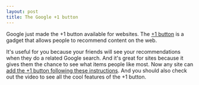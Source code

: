 ```yaml
---
layout: post
title: The Google +1 button
---
```


<p>
Google just made the +1 button available for websites.
The <a href="http://www.google.com/+1/button/">+1 button</a> is a
gadget that allows people to recommend content on the web.
</p>

<p>It's useful
for you because your friends will see your recommendations when they
do a related Google search. And it's great for sites because it gives
them the chance to see what items people like most. Now any site can
<a href="http://www.google.com/webmasters/+1/button/">
  add the +1 button following these instructions</a>. And you should
also check out the video to see all the cool features of the +1 button.
</p>

<object width="500" height="314">
  <param name="movie"
    value="https://www.youtube.com/v/OAyUNI3_V2c?version=3&amp;hl=en_US" />
  <param name="allowFullScreen" value="true" />
  <param name="allowscriptaccess" value="always" />
  <embed src="https://www.youtube.com/v/OAyUNI3_V2c?version=3&amp;hl=en_US"
         type="application/x-shockwave-flash"
         width="480" height="300"
         allowscriptaccess="always"
         allowfullscreen="true" />
</object>
